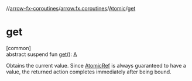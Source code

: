 //[arrow-fx-coroutines](../../../index.md)/[arrow.fx.coroutines](../index.md)/[Atomic](index.md)/[get](get.md)

# get

[common]\
abstract suspend fun [get](get.md)(): [A](index.md)

Obtains the current value. Since [AtomicRef](../../../../arrow-continuations/arrow-continuations/arrow.continuations.generic/-atomic-ref/index.md) is always guaranteed to have a value, the returned action completes immediately after being bound.
